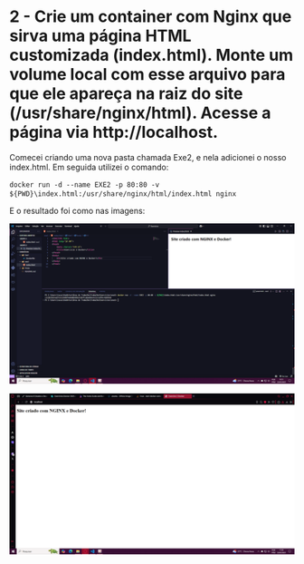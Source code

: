 # 2 - Crie um container com Nginx que sirva uma página HTML customizada (index.html). Monte um volume local com esse arquivo para que ele apareça na raiz do site (/usr/share/nginx/html). Acesse a página via http://localhost.

Comecei criando uma nova pasta chamada Exe2, e nela adicionei o nosso index.html. Em seguida utilizei o comando:
```
docker run -d --name EXE2 -p 80:80 -v ${PWD}\index.html:/usr/share/nginx/html/index.html nginx
```
E o resultado foi como nas imagens:

![print 2.1](/Prints/2.1.png)

![print 2.2](/Prints/2.2.png)